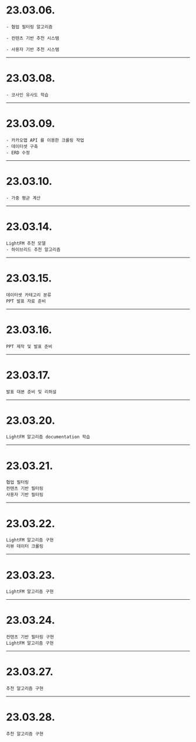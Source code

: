 # 23.03.06.

```
- 협업 필터링 알고리즘

- 컨텐츠 기반 추천 시스템

- 사용자 기반 추천 시스템
```

---

# 23.03.08.

```
- 코사인 유사도 학습
```

---

# 23.03.09.

```
- 카카오맵 API 를 이용한 크롤링 작업
- 데이터셋 구축
- ERD 수정
```

---

# 23.03.10.

```
- 가중 평균 계산
```

---

# 23.03.14.

```
LightFM 추천 모델
- 하이브리드 추천 알고리즘
```

---

# 23.03.15.

```
데이터셋 카테고리 분류
PPT 발표 자료 준비
```

---

# 23.03.16.

```
PPT 제작 및 발표 준비
```

---

# 23.03.17.

```
발표 대본 준비 및 리허설
```

---

# 23.03.20.

```
LightFM 알고리즘 documentation 학습
```

---

# 23.03.21.

```
협업 필터링
컨텐츠 기반 필터링
사용자 기반 필터링
```

---

# 23.03.22.

```
LightFM 알고리즘 구현
리뷰 데이터 크롤링
```

---

# 23.03.23.

```
LightFM 알고리즘 구현
```

---

# 23.03.24.

```
컨텐츠 기반 필터링 구현
LightFM 알고리즘 구현
```

---

# 23.03.27.

```
추천 알고리즘 구현
```

---

# 23.03.28.

```
추천 알고리즘 구현
```
